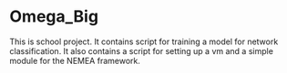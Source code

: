 # Omega_Big
This is school project. It contains script for training a model for network classification. It also contains a script for setting up a vm and a simple module for the NEMEA framework.
